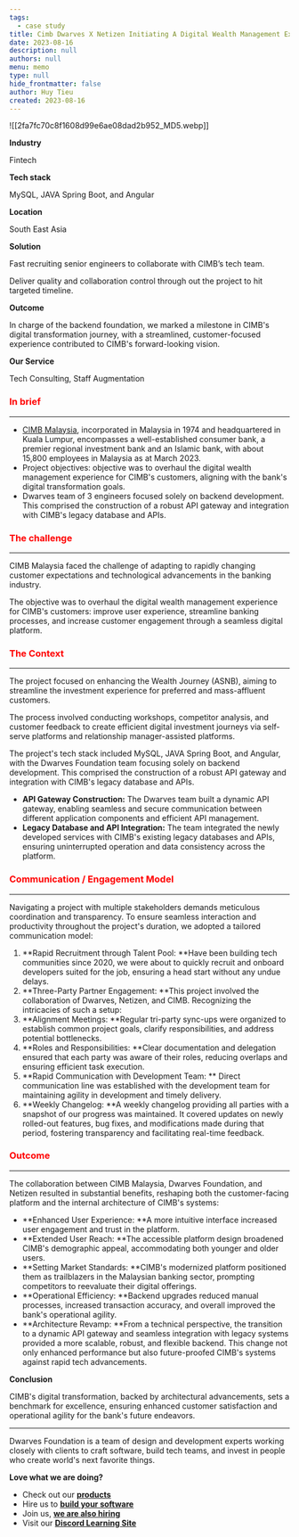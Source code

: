 ```yaml
---
tags: 
  - case study
title: Cimb Dwarves X Netizen Initiating A Digital Wealth Management Experience
date: 2023-08-16
description: null
authors: null
menu: memo
type: null
hide_frontmatter: false
author: Huy Tieu
created: 2023-08-16
---
```


![[2fa7fc70c8f1608d99e6ae08dad2b952_MD5.webp]]
<!-- table_of_contents cd4ef05d-487b-4bd9-be49-7d247e47bc94 -->
**Industry**

Fintech

**Tech stack**

MySQL, JAVA Spring Boot, and Angular

**Location**

South East Asia

**Solution**

Fast recruiting senior engineers to collaborate with CIMB’s tech team.

Deliver quality and collaboration control through out the project to hit targeted timeline.

**Outcome**

In charge of the backend foundation, we marked a milestone in CIMB's digital transformation journey, with a streamlined, customer-focused experience contributed to CIMB's forward-looking vision.

**Our Service**

Tech Consulting, Staff Augmentation

### <span style='color:red'>**In brief**</span>
---

* [CIMB Malaysia](https://www.cimb.com.my/), incorporated in Malaysia in 1974 and headquartered in Kuala Lumpur, encompasses a well-established consumer bank, a premier regional investment bank and an Islamic bank, with about 15,800 employees in Malaysia as at March 2023.
* Project objectives: objective was to overhaul the digital wealth management experience for CIMB's customers, aligning with the bank's digital transformation goals.
* Dwarves team of 3 engineers focused solely on backend development. This comprised the construction of a robust API gateway and integration with CIMB's legacy database and APIs.

### <span style='color:red'>**The challenge**</span>
---

CIMB Malaysia faced the challenge of adapting to rapidly changing customer expectations and technological advancements in the banking industry. 

The objective was to overhaul the digital wealth management experience for CIMB's customers: improve user experience, streamline banking processes, and increase customer engagement through a seamless digital platform. 

### <span style='color:red'>**The Context**</span>
---

The project focused on enhancing the Wealth Journey (ASNB), aiming to streamline the investment experience for preferred and mass-affluent customers. 

The process involved conducting workshops, competitor analysis, and customer feedback to create efficient digital investment journeys via self-serve platforms and relationship manager-assisted platforms.

The project's tech stack included MySQL, JAVA Spring Boot, and Angular, with the Dwarves Foundation team focusing solely on backend development. This comprised the construction of a robust API gateway and integration with CIMB's legacy database and APIs.

* **API Gateway Construction:** The Dwarves team built a dynamic API gateway, enabling seamless and secure communication between different application components and efficient API management.
* **Legacy Database and API Integration:** The team integrated the newly developed services with CIMB's existing legacy databases and APIs, ensuring uninterrupted operation and data consistency across the platform.

### <span style='color:red'>**Communication / Engagement Model**</span>
---

Navigating a project with multiple stakeholders demands meticulous coordination and transparency. To ensure seamless interaction and productivity throughout the project's duration, we adopted a tailored communication model:

1. **Rapid Recruitment through Talent Pool: **Have been building tech communities since 2020, we were about to quickly recruit and onboard developers suited for the job, ensuring a head start without any undue delays.
1. **Three-Party Partner Engagement: **This project involved the collaboration of Dwarves, Netizen, and CIMB. Recognizing the intricacies of such a setup:
1. **Alignment Meetings: **Regular tri-party sync-ups were organized to establish common project goals, clarify responsibilities, and address potential bottlenecks.
1. **Roles and Responsibilities: **Clear documentation and delegation ensured that each party was aware of their roles, reducing overlaps and ensuring efficient task execution.
1. **Rapid Communication with Development Team: ** Direct communication line was established with the development team for maintaining agility in development and timely delivery.
1. **Weekly Changelog: **A weekly changelog providing all parties with a snapshot of our progress was maintained. It covered updates on newly rolled-out features, bug fixes, and modifications made during that period, fostering transparency and facilitating real-time feedback.

### <span style='color:red'>**Outcome**</span>
---

The collaboration between CIMB Malaysia, Dwarves Foundation, and Netizen resulted in substantial benefits, reshaping both the customer-facing platform and the internal architecture of CIMB's systems:

* **Enhanced User Experience: **A more intuitive interface increased user engagement and trust in the platform.
* **Extended User Reach: **The accessible platform design broadened CIMB's demographic appeal, accommodating both younger and older users.
* **Setting Market Standards: **CIMB's modernized platform positioned them as trailblazers in the Malaysian banking sector, prompting competitors to reevaluate their digital offerings.
* **Operational Efficiency: **Backend upgrades reduced manual processes, increased transaction accuracy, and overall improved the bank's operational agility.
* **Architecture Revamp: **From a technical perspective, the transition to a dynamic API gateway and seamless integration with legacy systems provided a more scalable, robust, and flexible backend. This change not only enhanced performance but also future-proofed CIMB's systems against rapid tech advancements.

**Conclusion**

CIMB's digital transformation, backed by architectural advancements, sets a benchmark for excellence, ensuring enhanced customer satisfaction and operational agility for the bank's future endeavors.

---

Dwarves Foundation is a team of design and development experts working closely with clients to craft software, build tech teams, and invest in people who create world's next favorite things.

**Love what we are doing?**

* Check out our **[products](https://superbits.co/)**
* Hire us to **[build your software](https://d.foundation/)**
* Join us, **[we are also hiring](https://github.com/dwarvesf/WeAreHiring)**
* Visit our **[Discord Learning Site](https://discord.gg/dzNBpNTVEZ)**